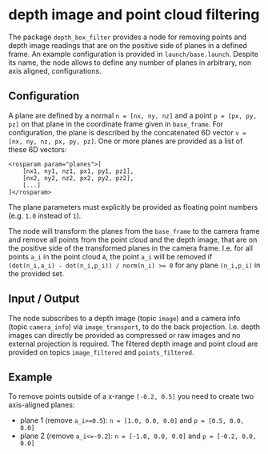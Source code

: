 # depth image and point cloud filtering

The package `depth_box_filter` provides a node for removing points and depth image readings that are on the positive side of planes in a defined frame. An example configuration is provided in `launch/base.launch`. Despite its name, the node allows to define any number of planes in arbitrary, non axis aligned, configurations.

## Configuration
A plane are defined by a normal `n = [nx, ny, nz]` and a point `p = [px, py, pz]` on that plane in the coordinate frame given in `base_frame`. For configuration, the plane is described by the concatenated 6D vector `v = [nx, ny, nz, px, py, pz]`. One or more planes are provided as a list of these 6D vectors:

    <rosparam param="planes">[
        [nx1, ny1, nz1, px1, py1, pz1],
        [nx2, ny2, nz2, px2, py2, pz2],
        [...]
    ]</rosparam>

The plane parameters must explicitly be provided as floating point numbers (e.g. `1.0` instead of `1`).

The node will transform the planes from the `base_frame` to the camera frame and remove all points from the point cloud and the depth image, that are on the positive side of the transformed planes in the camera frame.
I.e. for all points `a_i` in the point cloud `A`, the point `a_i` will be removed if `(dot(n_i,a_i) - dot(n_i,p_i)) / norm(n_i) >= 0` for any plane `(n_i,p_i)` in the provided set.

## Input / Output
The node subscribes to a depth image (topic `image`) and a camera info (topic `camera_info`) via `image_transport`, to do the back projection. I.e. depth images can directly be provided as compressed or raw images and no external projection is required. The filtered depth image and point cloud are provided on topics `image_filtered` and `points_filtered`.

## Example
To remove points outside of a x-range `[-0.2, 0.5]` you need to create two axis-aligned planes:
- plane 1 (remove `a_i>=0.5`): `n = [1.0, 0.0, 0.0]` and `p = [0.5, 0.0, 0.0]`
- plane 2 (remove `a_i<=-0.2`): `n = [-1.0, 0.0, 0.0]` and `p = [-0.2, 0.0, 0.0]`

